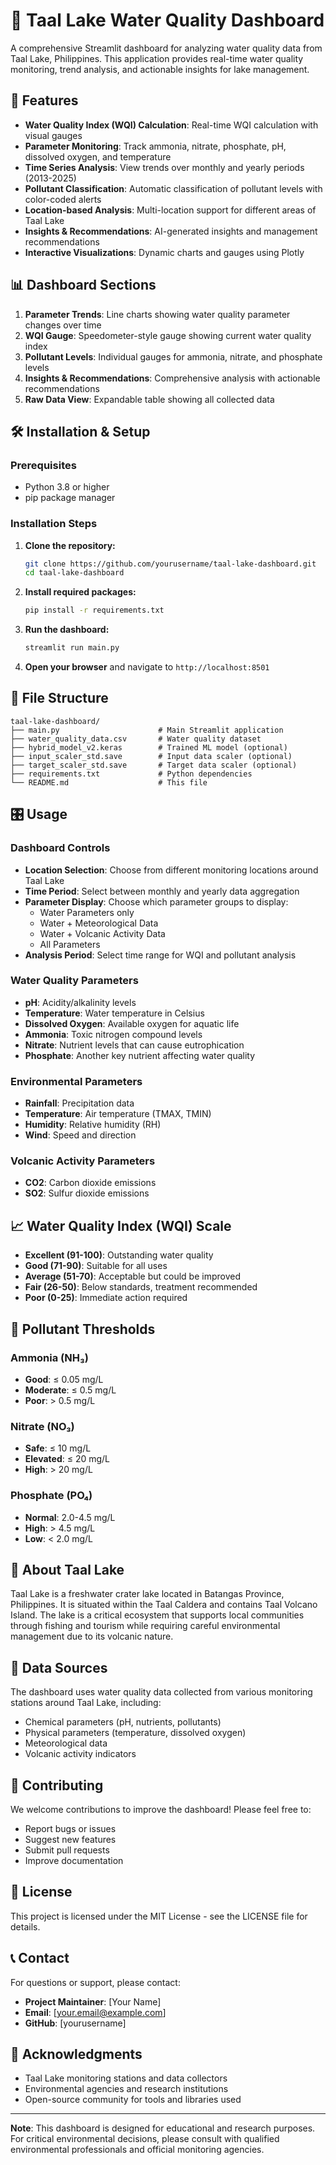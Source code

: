 # 🌊 Taal Lake Water Quality Dashboard

A comprehensive Streamlit dashboard for analyzing water quality data from Taal Lake, Philippines. This application provides real-time water quality monitoring, trend analysis, and actionable insights for lake management.

## 🚀 Features

- **Water Quality Index (WQI) Calculation**: Real-time WQI calculation with visual gauges
- **Parameter Monitoring**: Track ammonia, nitrate, phosphate, pH, dissolved oxygen, and temperature
- **Time Series Analysis**: View trends over monthly and yearly periods (2013-2025)
- **Pollutant Classification**: Automatic classification of pollutant levels with color-coded alerts
- **Location-based Analysis**: Multi-location support for different areas of Taal Lake
- **Insights & Recommendations**: AI-generated insights and management recommendations
- **Interactive Visualizations**: Dynamic charts and gauges using Plotly

## 📊 Dashboard Sections

1. **Parameter Trends**: Line charts showing water quality parameter changes over time
2. **WQI Gauge**: Speedometer-style gauge showing current water quality index
3. **Pollutant Levels**: Individual gauges for ammonia, nitrate, and phosphate levels
4. **Insights & Recommendations**: Comprehensive analysis with actionable recommendations
5. **Raw Data View**: Expandable table showing all collected data

## 🛠️ Installation & Setup

### Prerequisites
- Python 3.8 or higher
- pip package manager

### Installation Steps

1. **Clone the repository:**
   ```bash
   git clone https://github.com/yourusername/taal-lake-dashboard.git
   cd taal-lake-dashboard
   ```

2. **Install required packages:**
   ```bash
   pip install -r requirements.txt
   ```

3. **Run the dashboard:**
   ```bash
   streamlit run main.py
   ```

4. **Open your browser** and navigate to `http://localhost:8501`

## 📁 File Structure

```
taal-lake-dashboard/
├── main.py                      # Main Streamlit application
├── water_quality_data.csv       # Water quality dataset
├── hybrid_model_v2.keras        # Trained ML model (optional)
├── input_scaler_std.save        # Input data scaler (optional)
├── target_scaler_std.save       # Target data scaler (optional)
├── requirements.txt             # Python dependencies
└── README.md                    # This file
```

## 🎛️ Usage

### Dashboard Controls
- **Location Selection**: Choose from different monitoring locations around Taal Lake
- **Time Period**: Select between monthly and yearly data aggregation
- **Parameter Display**: Choose which parameter groups to display:
  - Water Parameters only
  - Water + Meteorological Data
  - Water + Volcanic Activity Data
  - All Parameters
- **Analysis Period**: Select time range for WQI and pollutant analysis

### Water Quality Parameters
- **pH**: Acidity/alkalinity levels
- **Temperature**: Water temperature in Celsius
- **Dissolved Oxygen**: Available oxygen for aquatic life
- **Ammonia**: Toxic nitrogen compound levels
- **Nitrate**: Nutrient levels that can cause eutrophication
- **Phosphate**: Another key nutrient affecting water quality

### Environmental Parameters
- **Rainfall**: Precipitation data
- **Temperature**: Air temperature (TMAX, TMIN)
- **Humidity**: Relative humidity (RH)
- **Wind**: Speed and direction

### Volcanic Activity Parameters
- **CO2**: Carbon dioxide emissions
- **SO2**: Sulfur dioxide emissions

## 📈 Water Quality Index (WQI) Scale

- **Excellent (91-100)**: Outstanding water quality
- **Good (71-90)**: Suitable for all uses
- **Average (51-70)**: Acceptable but could be improved
- **Fair (26-50)**: Below standards, treatment recommended
- **Poor (0-25)**: Immediate action required

## 🧪 Pollutant Thresholds

### Ammonia (NH₃)
- **Good**: ≤ 0.05 mg/L
- **Moderate**: ≤ 0.5 mg/L
- **Poor**: > 0.5 mg/L

### Nitrate (NO₃)
- **Safe**: ≤ 10 mg/L
- **Elevated**: ≤ 20 mg/L
- **High**: > 20 mg/L

### Phosphate (PO₄)
- **Normal**: 2.0-4.5 mg/L
- **High**: > 4.5 mg/L
- **Low**: < 2.0 mg/L

## 🌋 About Taal Lake

Taal Lake is a freshwater crater lake located in Batangas Province, Philippines. It is situated within the Taal Caldera and contains Taal Volcano Island. The lake is a critical ecosystem that supports local communities through fishing and tourism while requiring careful environmental management due to its volcanic nature.

## 🔬 Data Sources

The dashboard uses water quality data collected from various monitoring stations around Taal Lake, including:
- Chemical parameters (pH, nutrients, pollutants)
- Physical parameters (temperature, dissolved oxygen)
- Meteorological data
- Volcanic activity indicators

## 🤝 Contributing

We welcome contributions to improve the dashboard! Please feel free to:
- Report bugs or issues
- Suggest new features
- Submit pull requests
- Improve documentation

## 📄 License

This project is licensed under the MIT License - see the LICENSE file for details.

## 📞 Contact

For questions or support, please contact:
- **Project Maintainer**: [Your Name]
- **Email**: [your.email@example.com]
- **GitHub**: [yourusername]

## 🙏 Acknowledgments

- Taal Lake monitoring stations and data collectors
- Environmental agencies and research institutions
- Open-source community for tools and libraries used

---

**Note**: This dashboard is designed for educational and research purposes. For critical environmental decisions, please consult with qualified environmental professionals and official monitoring agencies.
